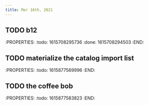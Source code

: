 ```yaml
---
title: Mar 16th, 2021
---
```


## TODO b12
:PROPERTIES:
:todo: 1615708295736
:done: 1615708294503
:END:
## TODO materialize the catalog import list
:PROPERTIES:
:todo: 1615877569996
:END:
## TODO the coffee bob
:PROPERTIES:
:todo: 1615877583823
:END:
